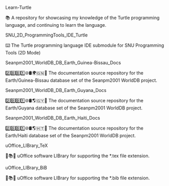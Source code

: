 
Learn-Turtle

📚️ A repository for showcasing my knowledge of the Turtle programming language, and continuing to learn the language. 

SNU_2D_ProgrammingTools_IDE_Turtle

⌨️ The Turtle programming language IDE submodule for SNU Programming Tools (2D Mode)

Seanpm2001_WorldDB_DB_Earth_Guinea-Bissau_Docs

2️⃣️0️⃣️0️⃣️1️⃣️🌐️🛢️🌍️🇬🇳️📖️ The documentation source repository for the Earth/Guinea-Bissau database set of the Seanpm2001 WorldDB project. 

Seanpm2001_WorldDB_DB_Earth_Guyana_Docs

2️⃣️0️⃣️0️⃣️1️⃣️🌐️🛢️🌎️🇬🇾️📖️ The documentation source repository for the Earth/Guyana database set of the Seanpm2001 WorldDB project. 

Seanpm2001_WorldDB_DB_Earth_Haiti_Docs

2️⃣️0️⃣️0️⃣️1️⃣️🌐️🛢️🌎️🇭🇹️📖️ The documentation source repository for the Earth/Haiti database set of the Seanpm2001 WorldDB project. 

uOffice_LIBrary_TeX

📙️📚️💾️ uOffice software LIBrary for supporting the *.tex file extension.

uOffice_LIBrary_BiB

📙️📚️💾️ uOffice software LIBrary for supporting the *.bib file extension.

